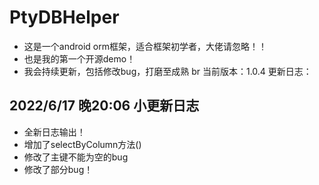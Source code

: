 # PtyDBHelper
* 这是一个android orm框架，适合框架初学者，大佬请忽略！！
* 也是我的第一个开源demo！
* 我会持续更新，包括修改bug，打磨至成熟
br
当前版本：1.0.4
更新日志：
## 2022/6/17 晚20:06 小更新日志
* 全新日志输出！
* 增加了selectByColumn方法()
* 修改了主键不能为空的bug
* 修改了部分bug！
